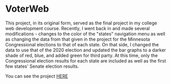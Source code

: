 # VoterWeb

This project, in its original form, served as the final project in my college web development course. Recently, I went back in and made several modifications - changes to the color of the "states" navigation menu as well as changing the data from that given in the project for the Minnesota Congressional elections to that of each state. On that side, I changed the data to use that of the 2020 election and updated the bar graphs to a darker shade of red, blue, and added green for third party. At this time, only the Congressional election results for each state are included as well as the first few states' Senate election results.

You can see the project <a href="https://boring-haibt-f2a43f.netlify.app/alabama.html">HERE</a>
